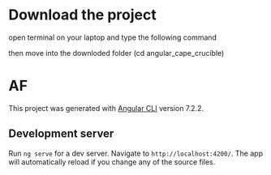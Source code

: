 # Download the project
open terminal on your laptop and type the following command 

then move into the downloded folder (cd angular_cape_crucible)


# AF

This project was generated with [Angular CLI](https://github.com/angular/angular-cli) version 7.2.2.

## Development server

Run `ng serve` for a dev server. Navigate to `http://localhost:4200/`. The app will automatically reload if you change any of the source files.

